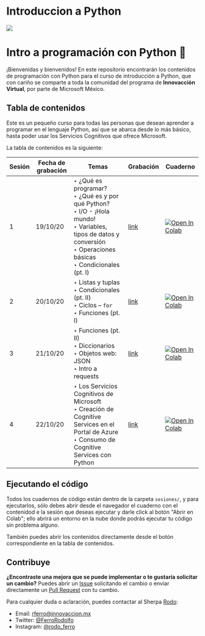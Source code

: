 # Introduccion a Python

![](https://github.com/innovaccion-virtual/onboarding-github-innovaccion/blob/master/images/IVCE.png)


# Intro a programación con Python :snake:

¡Bienvenidas y bienvenidos! En este repositorio encontrarán los contenidos de programación con Python para el curso de introducción a Python, que con cariño se comparte a toda la comunidad del programa de **Innovacción Virtual**, por parte de Microsoft México.

## Tabla de contenidos

Este es un pequeño curso para todas las personas que desean aprender a programar en el lenguaje Python, así que se abarca desde lo más básico, hasta poder usar los Servicios Cognitivos que ofrece Microsoft.

La tabla de contenidos es la siguiente:

| Sesión | Fecha de grabación   | Temas         | Grabación    | Cuaderno |
| ------ | -------------------- | ------------- | ------------ | -------- |
| 1      | 19/10/20             | ‣ ¿Qué es programar? <br>‣ ¿Qué es y por qué Python? <br>‣ I/O - ¡Hola mundo! <br>‣ Variables, tipos de datos y conversión <br>‣ Operaciones básicas <br>‣ Condicionales (pt. I) | [link](https://www.youtube.com/watch?v=ol5W9XEkiUQ) | <a href="https://colab.research.google.com/github/RodolfoFerro/python-innovaccion/blob/main/sesiones/sesion-01.ipynb" target="_blank"><img src="https://colab.research.google.com/assets/colab-badge.svg" alt="Open In Colab"/></a> |
| 2      | 20/10/20             | ‣ Listas y tuplas <br>‣ Condicionales (pt. II) <br>‣ Ciclos – `for` <br>‣ Funciones (pt. I) | [link](https://www.youtube.com/watch?v=VIZHuYefGm0) | <a href="https://colab.research.google.com/github/RodolfoFerro/python-innovaccion/blob/main/sesiones/sesion-02.ipynb" target="_blank"><img src="https://colab.research.google.com/assets/colab-badge.svg" alt="Open In Colab"/></a> |
| 3      | 21/10/20             | ‣ Funciones (pt. II) <br>‣ Diccionarios <br>‣ Objetos web: JSON <br>‣ Intro a requests | [link](https://www.youtube.com/watch?v=dFNb9Nr_xAc) | <a href="https://colab.research.google.com/github/RodolfoFerro/python-innovaccion/blob/main/sesiones/sesion-03.ipynb" target="_blank"><img src="https://colab.research.google.com/assets/colab-badge.svg" alt="Open In Colab"/></a> |
| 4      | 22/10/20             | ‣ Los Servicios Cognitivos de Microsoft <br>‣ Creación de Cognitive Services en el Portal de Azure <br>‣ Consumo de Cognitive Services con Python | [link](https://www.youtube.com/watch?v=RGfTxTvRrMY) | <a href="https://colab.research.google.com/github/RodolfoFerro/python-innovaccion/blob/main/sesiones/sesion-04.ipynb" target="_blank"><img src="https://colab.research.google.com/assets/colab-badge.svg" alt="Open In Colab"/></a>      |


## Ejecutando el código

Todos los cuadernos de código están dentro de la carpeta `sesiones/`, y para ejecutarlos, sólo debes abrir desde el navegador el cuaderno con el contenidod e la sesión que deseas ejecutar y darle click al botón "Abrir en Colab"; ello abrirá un entorno en la nube donde podrás ejecutar tu código sin problema alguno.

También puedes abrir los contenidos directamente desde el botón correspondiente en la tabla de contenidos.

## Contribuye

**¿Encontraste una mejora que se puede implementar o te gustaría solicitar un cambio?** Puedes abrir un [Issue](https://github.com/RodolfoFerro/python-innovaccion/issues) solicitando el cambio o enviar directamente un [Pull Request](https://github.com/RodolfoFerro/python-innovaccion/pulls) con tu cambio.

Para cualquier duda o aclaración, puedes contactar al Sherpa [Rodo](https://github.com/RodolfoFerro):
* Email: [rferro@innovaccion.mx](rferro@innovaccion.mx)
* Twitter: [@FerroRodolfo](https://twitter.com/FerroRodolfo)
* Instagram: [@rodo_ferro](https://instagram.com/rodo_ferro)
